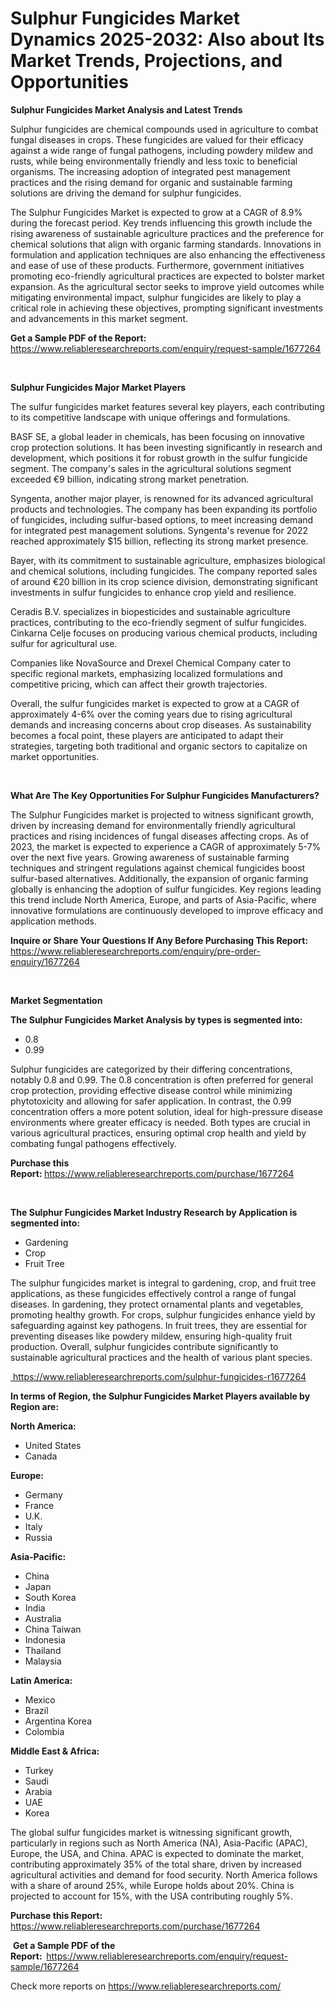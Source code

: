 <p><h1>Sulphur Fungicides Market Dynamics 2025-2032: Also about Its Market Trends, Projections, and Opportunities</h1></p><p><strong>Sulphur Fungicides Market Analysis and Latest Trends</strong></p>
<p><p>Sulphur fungicides are chemical compounds used in agriculture to combat fungal diseases in crops. These fungicides are valued for their efficacy against a wide range of fungal pathogens, including powdery mildew and rusts, while being environmentally friendly and less toxic to beneficial organisms. The increasing adoption of integrated pest management practices and the rising demand for organic and sustainable farming solutions are driving the demand for sulphur fungicides.</p><p>The Sulphur Fungicides Market is expected to grow at a CAGR of 8.9% during the forecast period. Key trends influencing this growth include the rising awareness of sustainable agriculture practices and the preference for chemical solutions that align with organic farming standards. Innovations in formulation and application techniques are also enhancing the effectiveness and ease of use of these products. Furthermore, government initiatives promoting eco-friendly agricultural practices are expected to bolster market expansion. As the agricultural sector seeks to improve yield outcomes while mitigating environmental impact, sulphur fungicides are likely to play a critical role in achieving these objectives, prompting significant investments and advancements in this market segment.</p></p>
<p><strong>Get a Sample PDF of the Report:&nbsp;</strong> <a href="https://www.reliableresearchreports.com/enquiry/request-sample/1677264?utm_campaign=3313&utm_medium=2&utm_source=Github&utm_content=ia&utm_term=24032025&utm_id=sulphur-fungicides">https://www.reliableresearchreports.com/enquiry/request-sample/1677264</a></p>
<p>&nbsp;</p>
<p><strong>Sulphur Fungicides Major Market Players</strong></p>
<p><p>The sulfur fungicides market features several key players, each contributing to its competitive landscape with unique offerings and formulations.</p><p>BASF SE, a global leader in chemicals, has been focusing on innovative crop protection solutions. It has been investing significantly in research and development, which positions it for robust growth in the sulfur fungicide segment. The company's sales in the agricultural solutions segment exceeded €9 billion, indicating strong market penetration.</p><p>Syngenta, another major player, is renowned for its advanced agricultural products and technologies. The company has been expanding its portfolio of fungicides, including sulfur-based options, to meet increasing demand for integrated pest management solutions. Syngenta's revenue for 2022 reached approximately $15 billion, reflecting its strong market presence.</p><p>Bayer, with its commitment to sustainable agriculture, emphasizes biological and chemical solutions, including fungicides. The company reported sales of around €20 billion in its crop science division, demonstrating significant investments in sulfur fungicides to enhance crop yield and resilience.</p><p>Ceradis B.V. specializes in biopesticides and sustainable agriculture practices, contributing to the eco-friendly segment of sulfur fungicides. Cinkarna Celje focuses on producing various chemical products, including sulfur for agricultural use.</p><p>Companies like NovaSource and Drexel Chemical Company cater to specific regional markets, emphasizing localized formulations and competitive pricing, which can affect their growth trajectories.</p><p>Overall, the sulfur fungicides market is expected to grow at a CAGR of approximately 4-6% over the coming years due to rising agricultural demands and increasing concerns about crop diseases. As sustainability becomes a focal point, these players are anticipated to adapt their strategies, targeting both traditional and organic sectors to capitalize on market opportunities.</p></p>
<p>&nbsp;</p>
<p><strong>What Are The Key Opportunities For Sulphur Fungicides Manufacturers?</strong></p>
<p><p>The Sulphur Fungicides market is projected to witness significant growth, driven by increasing demand for environmentally friendly agricultural practices and rising incidences of fungal diseases affecting crops. As of 2023, the market is expected to experience a CAGR of approximately 5-7% over the next five years. Growing awareness of sustainable farming techniques and stringent regulations against chemical fungicides boost sulfur-based alternatives. Additionally, the expansion of organic farming globally is enhancing the adoption of sulfur fungicides. Key regions leading this trend include North America, Europe, and parts of Asia-Pacific, where innovative formulations are continuously developed to improve efficacy and application methods.</p></p>
<p><strong>Inquire or Share Your Questions If Any Before Purchasing This Report:</strong> <a href="https://www.reliableresearchreports.com/enquiry/pre-order-enquiry/1677264?utm_campaign=3313&utm_medium=2&utm_source=Github&utm_content=ia&utm_term=24032025&utm_id=sulphur-fungicides">https://www.reliableresearchreports.com/enquiry/pre-order-enquiry/1677264</a></p>
<p>&nbsp;</p>
<p><strong>Market Segmentation</strong></p>
<p><strong>The Sulphur Fungicides Market Analysis by types is segmented into:</strong></p>
<p><ul><li>0.8</li><li>0.99</li></ul></p>
<p><p>Sulphur fungicides are categorized by their differing concentrations, notably 0.8 and 0.99. The 0.8 concentration is often preferred for general crop protection, providing effective disease control while minimizing phytotoxicity and allowing for safer application. In contrast, the 0.99 concentration offers a more potent solution, ideal for high-pressure disease environments where greater efficacy is needed. Both types are crucial in various agricultural practices, ensuring optimal crop health and yield by combating fungal pathogens effectively.</p></p>
<p><strong>Purchase this Report:&nbsp;</strong><a href="https://www.reliableresearchreports.com/purchase/1677264?utm_campaign=3313&utm_medium=2&utm_source=Github&utm_content=ia&utm_term=24032025&utm_id=sulphur-fungicides">https://www.reliableresearchreports.com/purchase/1677264</a></p>
<p>&nbsp;</p>
<p><strong>The Sulphur Fungicides Market Industry Research by Application is segmented into:</strong></p>
<p><ul><li>Gardening</li><li>Crop</li><li>Fruit Tree</li></ul></p>
<p><p>The sulphur fungicides market is integral to gardening, crop, and fruit tree applications, as these fungicides effectively control a range of fungal diseases. In gardening, they protect ornamental plants and vegetables, promoting healthy growth. For crops, sulphur fungicides enhance yield by safeguarding against key pathogens. In fruit trees, they are essential for preventing diseases like powdery mildew, ensuring high-quality fruit production. Overall, sulphur fungicides contribute significantly to sustainable agricultural practices and the health of various plant species.</p></p>
<p><a href="https://www.reliableresearchreports.com/sulphur-fungicides-r1677264?utm_campaign=3313&utm_medium=2&utm_source=Github&utm_content=ia&utm_term=24032025&utm_id=sulphur-fungicides">&nbsp;https://www.reliableresearchreports.com/sulphur-fungicides-r1677264</a></p>
<p><strong>In terms of Region, the Sulphur Fungicides Market Players available by Region are:</strong></p>
<p>
    <p> <strong> North America: </strong>
        <ul>
            <li>United States</li>
            <li>Canada</li>
        </ul>
        </p> 
    <p> <strong> Europe: </strong>
        <ul>
            <li>Germany</li>
            <li>France</li>
            <li>U.K.</li>
            <li>Italy</li>
            <li>Russia</li>
        </ul>
        </p> 
    <p> <strong> Asia-Pacific: </strong>
        <ul>
            <li>China</li>
            <li>Japan</li>
            <li>South Korea</li>
            <li>India</li>
            <li>Australia</li>
            <li>China Taiwan</li>
            <li>Indonesia</li>
            <li>Thailand</li>
            <li>Malaysia</li>
        </ul>
        </p> 
    <p> <strong> Latin America: </strong>
        <ul>
            <li>Mexico</li>
            <li>Brazil</li>
            <li>Argentina Korea</li>
            <li>Colombia</li>
        </ul>
        </p> 
    <p> <strong> Middle East & Africa: </strong>
        <ul>
            <li>Turkey</li>
            <li>Saudi</li>
            <li>Arabia</li>
            <li>UAE</li>
            <li>Korea</li>
        </ul>
    </p>
    </p>
<p><p>The global sulfur fungicides market is witnessing significant growth, particularly in regions such as North America (NA), Asia-Pacific (APAC), Europe, the USA, and China. APAC is expected to dominate the market, contributing approximately 35% of the total share, driven by increased agricultural activities and demand for food security. North America follows with a share of around 25%, while Europe holds about 20%. China is projected to account for 15%, with the USA contributing roughly 5%.</p></p>
<p><strong>Purchase this Report: </strong><a href="https://www.reliableresearchreports.com/purchase/1677264?utm_campaign=3313&utm_medium=2&utm_source=Github&utm_content=ia&utm_term=24032025&utm_id=sulphur-fungicides">https://www.reliableresearchreports.com/purchase/1677264</a></p>
<p>&nbsp;<strong>Get a Sample PDF of the Report:&nbsp;&nbsp;</strong><a href="https://www.reliableresearchreports.com/enquiry/request-sample/1677264?utm_campaign=3313&utm_medium=2&utm_source=Github&utm_content=ia&utm_term=24032025&utm_id=sulphur-fungicides">https://www.reliableresearchreports.com/enquiry/request-sample/1677264</a></p>
<p><strong></strong></p>
<p>Check more reports on <a href="https://www.reliableresearchreports.com/?utm_campaign=3313&utm_medium=2&utm_source=Github&utm_content=ia&utm_term=24032025&utm_id=sulphur-fungicides">https://www.reliableresearchreports.com/</a></p>